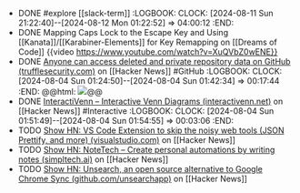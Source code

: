 - DONE #explore [[slack-term]]
  :LOGBOOK:
  CLOCK: [2024-08-11 Sun 21:22:40]--[2024-08-12 Mon 01:22:52] =>  04:00:12
  :END:
- DONE Mapping Caps Lock to the Escape Key and Using [[Kanata]]/[[Karabiner-Elements]] for Key Remapping on [[Dreams of Code]]
  {{video https://www.youtube.com/watch?v=XuQVbZ0wENE}}
- DONE [Anyone can access deleted and private repository data on GitHub (trufflesecurity.com)](https://news.ycombinator.com/item?id=41060102) on [[Hacker News]] #GitHub
  :LOGBOOK:
  CLOCK: [2024-08-04 Sun 01:24:50]--[2024-08-04 Sun 01:42:34] =>  00:17:44
  :END:
  @@html: <img src="https://framerusercontent.com/images/jCEeyZLP33ugahiS5Oc3N9ms.png?scale-down-to=2048" class="article-cover" />@@
- DONE [InteractiVenn – Interactive Venn Diagrams (interactivenn.net)](https://news.ycombinator.com/item?id=41057766) on [[Hacker News]] #Interactive
  :LOGBOOK:
  CLOCK: [2024-08-04 Sun 01:51:49]--[2024-08-04 Sun 01:54:55] =>  00:03:06
  :END:
- TODO [Show HN: VS Code Extension to skip the noisy web tools (JSON Prettify, and more) (visualstudio.com)](https://news.ycombinator.com/item?id=41046911) on [[Hacker News]]
- TODO [Show HN: NoteTech – Create personal automations by writing notes (simpltech.ai)](https://news.ycombinator.com/item?id=41059821) on [[Hacker News]]
- TODO [Show HN: Unsearch, an open source alternative to Google Chrome Sync (github.com/unsearchapp)](https://news.ycombinator.com/item?id=41059383) on [[Hacker News]]